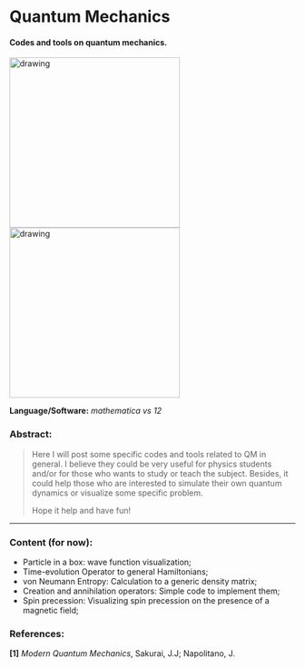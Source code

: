 # Quantum Mechanics

#### Codes and tools on quantum mechanics.

<img src="https://user-images.githubusercontent.com/66641409/85236939-e3015c80-b3f8-11ea-8a03-3ce054344edc.png" alt="drawing" width="300"/> <img src="https://user-images.githubusercontent.com/66641409/85236887-5bb3e900-b3f8-11ea-91ab-535b498e692d.png" alt="drawing" width="300"/> 


**Language/Software:** *mathematica vs 12*

### Abstract:
>Here I will post some specific codes and tools related to QM in general. I believe they could be very useful for physics students and/or for those who wants to study or teach the subject. Besides, it could help those who are interested to simulate their own quantum dynamics or visualize some specific problem.
>
>Hope it help and have fun!

___

### Content (for now):

- Particle in a box: wave function visualization;
- Time-evolution Operator to general Hamiltonians;
- von Neumann Entropy: Calculation to a generic density matrix;
- Creation and annihilation operators: Simple code to implement them;
- Spin precession: Visualizing spin precession on the presence of a magnetic field;


### References: 

**[1]** *Modern Quantum Mechanics*, Sakurai, J.J; Napolitano, J.

